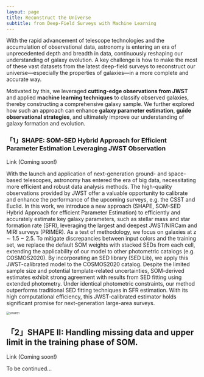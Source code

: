 ```yaml
---
layout: page
title: Reconstruct the Universe
subtitle: from Deep-Field Surveys with Machine Learning
---
```


With the rapid advancement of telescope technologies and the accumulation of observational data, astronomy is entering an era of unprecedented depth and breadth in data, continuously reshaping our understanding of galaxy evolution. A key challenge is how to make the most of these vast datasets from the latest deep-field surveys to reconstruct our universe—especially the properties of galaxies—in a more complete and accurate way. 

Motivated by this, we leveraged **cutting-edge observations from JWST** and applied **machine learning techniques** to classify observed galaxies, thereby constructing a comprehensive galaxy sample. We further explored how such an approach can enhance **galaxy parameter estimation**, **guide observational strategies**, and ultimately improve our understanding of galaxy formation and evolution.



### 「1」SHAPE: SOM-SED Hybrid Approach for Efficient Parameter Estimation Leveraging JWST Observation

Link (Coming soon!)

With the launch and application of next-generation ground- and space-based telescopes, astronomy has entered the era of big data, necessitating more efficient and robust data analysis methods. The high-quality observations provided by JWST offer a valuable opportunity to calibrate and enhance the performance of the upcoming surveys, e.g. the CSST and Euclid. In this work, we introduce a new approach (SHAPE, SOM-SED Hybrid Approach for efficient Parameter Estimation) to efficiently and accurately estimate key galaxy parameters, such as stellar mass and star formation rate (SFR), leveraging the largest and deepest JWST/NIRCam and MIRI surveys (PRIMER). As a test of methodology, we focus on galaxies at z ∼ 1.5 − 2.5. To mitigate discrepancies between input colors and the training set, we replace the default SOM weights with stacked SEDs from each cell, extending the applicability of our model to other photometric catalogs (e.g. COSMOS2020). By incorporating an SED library (SED Lib), we apply this JWST-calibrated model to the COSMOS2020 catalog. Despite the limited sample size and potential template-related uncertainties, SOM-derived estimates exhibit strong agreement with results from SED fitting using extended photometry. Under identical photometric constraints, our method outperforms traditional SED fitting techniques in SFR estimation. With its high computational efficiency, this JWST-calibrated estimator holds significant promise for next-generation large-area surveys.

<img src="/Images/SHAPE1.png" alt="SHAPE1" style="zoom:50%;" />



## 「2」SHAPE II: Handling missing data and upper limit in the training phase of SOM.

Link (Coming soon!)

To be continued...
